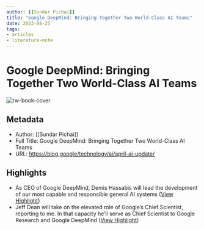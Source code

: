 ```yaml
---
author: [[Sundar Pichai]]
title: "Google DeepMind: Bringing Together Two World-Class AI Teams"
date: 2023-08-25
tags: 
- articles
- literature-note
---
```

# Google DeepMind: Bringing Together Two World-Class AI Teams

![rw-book-cover](https://storage.googleapis.com/gweb-uniblog-publish-prod/images/AI_products_hero.width-1300.jpg)

## Metadata
- Author: [[Sundar Pichai]]
- Full Title: Google DeepMind: Bringing Together Two World-Class AI Teams
- URL: https://blog.google/technology/ai/april-ai-update/

## Highlights
- As CEO of Google DeepMind, Demis Hassabis will lead the development of our most capable and responsible general AI systems ([View Highlight](https://read.readwise.io/read/01gyg2amtrcjtj82mg3v11j4v5))
- Jeff Dean will take on the elevated role of Google’s Chief Scientist, reporting to me. In that capacity he’ll serve as Chief Scientist to Google Research and Google DeepMind ([View Highlight](https://read.readwise.io/read/01gyg2ata02v5r997k095qsjtw))
